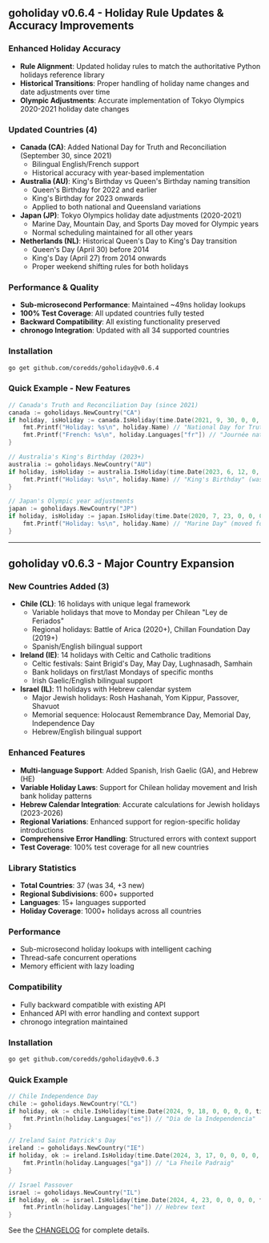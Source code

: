 ## goholiday v0.6.4 - Holiday Rule Updates & Accuracy Improvements

### Enhanced Holiday Accuracy
- **Rule Alignment**: Updated holiday rules to match the authoritative Python holidays reference library
- **Historical Transitions**: Proper handling of holiday name changes and date adjustments over time
- **Olympic Adjustments**: Accurate implementation of Tokyo Olympics 2020-2021 holiday date changes

### Updated Countries (4)
- **Canada (CA)**: Added National Day for Truth and Reconciliation (September 30, since 2021)
  - Bilingual English/French support
  - Historical accuracy with year-based implementation
- **Australia (AU)**: King's Birthday vs Queen's Birthday naming transition
  - Queen's Birthday for 2022 and earlier
  - King's Birthday for 2023 onwards
  - Applied to both national and Queensland variations
- **Japan (JP)**: Tokyo Olympics holiday date adjustments (2020-2021)
  - Marine Day, Mountain Day, and Sports Day moved for Olympic years
  - Normal scheduling maintained for all other years
- **Netherlands (NL)**: Historical Queen's Day to King's Day transition
  - Queen's Day (April 30) before 2014
  - King's Day (April 27) from 2014 onwards
  - Proper weekend shifting rules for both holidays

### Performance & Quality
- **Sub-microsecond Performance**: Maintained ~49ns holiday lookups
- **100% Test Coverage**: All updated countries fully tested
- **Backward Compatibility**: All existing functionality preserved
- **chronogo Integration**: Updated with all 34 supported countries

### Installation
```bash
go get github.com/coredds/goholiday@v0.6.4
```

### Quick Example - New Features
```go
// Canada's Truth and Reconciliation Day (since 2021)
canada := goholidays.NewCountry("CA")
if holiday, isHoliday := canada.IsHoliday(time.Date(2021, 9, 30, 0, 0, 0, 0, time.UTC)); isHoliday {
    fmt.Printf("Holiday: %s\n", holiday.Name) // "National Day for Truth and Reconciliation"
    fmt.Printf("French: %s\n", holiday.Languages["fr"]) // "Journée nationale de la vérité et de la réconciliation"
}

// Australia's King's Birthday (2023+)
australia := goholidays.NewCountry("AU")
if holiday, isHoliday := australia.IsHoliday(time.Date(2023, 6, 12, 0, 0, 0, 0, time.UTC)); isHoliday {
    fmt.Printf("Holiday: %s\n", holiday.Name) // "King's Birthday" (was "Queen's Birthday" before 2023)
}

// Japan's Olympic year adjustments
japan := goholidays.NewCountry("JP")
if holiday, isHoliday := japan.IsHoliday(time.Date(2020, 7, 23, 0, 0, 0, 0, time.UTC)); isHoliday {
    fmt.Printf("Holiday: %s\n", holiday.Name) // "Marine Day" (moved for Olympics)
}
```

---

## goholiday v0.6.3 - Major Country Expansion

### New Countries Added (3)
- **Chile (CL)**: 16 holidays with unique legal framework
  - Variable holidays that move to Monday per Chilean "Ley de Feriados"
  - Regional holidays: Battle of Arica (2020+), Chillan Foundation Day (2019+)
  - Spanish/English bilingual support
- **Ireland (IE)**: 14 holidays with Celtic and Catholic traditions
  - Celtic festivals: Saint Brigid's Day, May Day, Lughnasadh, Samhain
  - Bank holidays on first/last Mondays of specific months
  - Irish Gaelic/English bilingual support
- **Israel (IL)**: 11 holidays with Hebrew calendar system
  - Major Jewish holidays: Rosh Hashanah, Yom Kippur, Passover, Shavuot
  - Memorial sequence: Holocaust Remembrance Day, Memorial Day, Independence Day
  - Hebrew/English bilingual support

### Enhanced Features
- **Multi-language Support**: Added Spanish, Irish Gaelic (GA), and Hebrew (HE)
- **Variable Holiday Laws**: Support for Chilean holiday movement and Irish bank holiday patterns
- **Hebrew Calendar Integration**: Accurate calculations for Jewish holidays (2023-2026)
- **Regional Variations**: Enhanced support for region-specific holiday introductions
- **Comprehensive Error Handling**: Structured errors with context support
- **Test Coverage**: 100% test coverage for all new countries

### Library Statistics
- **Total Countries**: 37 (was 34, +3 new)
- **Regional Subdivisions**: 600+ supported
- **Languages**: 15+ languages supported
- **Holiday Coverage**: 1000+ holidays across all countries

### Performance
- Sub-microsecond holiday lookups with intelligent caching
- Thread-safe concurrent operations
- Memory efficient with lazy loading

### Compatibility
- Fully backward compatible with existing API
- Enhanced API with error handling and context support
- chronogo integration maintained

### Installation
```bash
go get github.com/coredds/goholiday@v0.6.3
```

### Quick Example
```go
// Chile Independence Day
chile := goholidays.NewCountry("CL")
if holiday, ok := chile.IsHoliday(time.Date(2024, 9, 18, 0, 0, 0, 0, time.UTC)); ok {
    fmt.Println(holiday.Languages["es"]) // "Dia de la Independencia"
}

// Ireland Saint Patrick's Day  
ireland := goholidays.NewCountry("IE")
if holiday, ok := ireland.IsHoliday(time.Date(2024, 3, 17, 0, 0, 0, 0, time.UTC)); ok {
    fmt.Println(holiday.Languages["ga"]) // "La Fheile Padraig"
}

// Israel Passover
israel := goholidays.NewCountry("IL")
if holiday, ok := israel.IsHoliday(time.Date(2024, 4, 23, 0, 0, 0, 0, time.UTC)); ok {
    fmt.Println(holiday.Languages["he"]) // Hebrew text
}
```

See the [CHANGELOG](https://github.com/coredds/goholiday/blob/main/CHANGELOG.md) for complete details.
